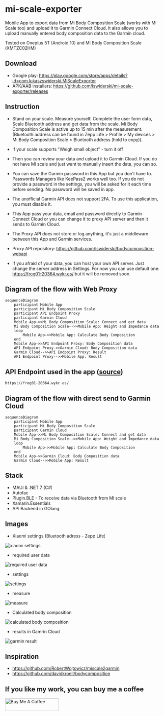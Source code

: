 # mi-scale-exporter

Mobile App to export data from Mi Body Composition Scale (works with Mi Scale too) and upload it to Garmin Connect Cloud. It also allows you to upload manually entered body composition data to the Garmin cloud.

Tested on Oneplus 5T (Android 10) and Mi Body Composition Scale (XMTZC02HM)

## Download

- Google play: https://play.google.com/store/apps/details?id=com.lukaszswiderski.MiScaleExporter
- APK/AAB installers: https://github.com/lswiderski/mi-scale-exporter/releases

## Instruction

- Stand on your scale. Measure yourself. Complete the user form data, Scale Bluetooth address and get data from the scale. Mi Body Composition Scale is active up to 15 min after the measurement. (Bluetooth address can be found in Zepp Life > Profile > My devices > Mi Body Composition Scale > Bluetooth address (hold to copy)).

- If your scale supports "Weigh small object" - turn it off

- Then you can review your data and upload it to Garmin Cloud. If you do not have Mi scale and just want to manually insert the data, you can so.

- You can save the Garmin password in this App but you don't have to. Passwords Managers like KeePass2 works well too. If you do not provide a password in the settings, you will be asked for it each time before sending. No password will be saved in app.

- The unofficial Garmin API does not support 2FA. To use this application, you must disable it.

- This App pass your data, email and password directly to Garmin Connect Cloud or you can change it to proxy API server and then it sends to Garmin Cloud.

- The Proxy API does not store or log anything, it's just a middleware between this App and Garmin services.

- Proxy API repository: https://github.com/lswiderski/bodycomposition-webapi

- If you afraid of your data, you can host your own API server. Just change the server address in Settings. For now you can use default one: https://frog01-20364.wykr.es/ but it will be removed soon.

## Diagram of the flow with Web Proxy

```mermaid
sequenceDiagram
    participant Mobile App
    participant Mi Body Composition Scale
    participant API Endpoint Proxy
    participant Garmin Cloud
    Mobile App->>Mi Body Composition Scale: Connect and get data
    Mi Body Composition Scale-->>Mobile App: Weight and Impedance data
    loop
        Mobile App->>Mobile App: Calculate Body Composition
    end
    Mobile App->>API Endpoint Proxy: Body Composition data
    API Endpoint Proxy->>Garmin Cloud: Body Composition data
    Garmin Cloud-->>API Endpoint Proxy: Result
    API Endpoint Proxy-->>Mobile App: Result

```

## API Endpoint used in the app ([source](https://github.com/lswiderski/bodycomposition-webapi))

```http
https://frog01-20364.wykr.es/
```

## Diagram of the flow with direct send to Garmin Cloud

```mermaid
sequenceDiagram
    participant Mobile App
    participant Mi Body Composition Scale
    participant Garmin Cloud
    Mobile App->>Mi Body Composition Scale: Connect and get data
    Mi Body Composition Scale-->>Mobile App: Weight and Impedance data
    loop
        Mobile App->>Mobile App: Calculate Body Composition
    end
    Mobile App->>Garmin Cloud: Body Composition data
    Garmin Cloud-->>Mobile App: Result

```

## Stack

- MAUI & .NET 7 (C#)
- Autofac
- Plugin.BLE - To receive data via Bluetooth from Mi scale
- Xamarin.Essentials
- API Backend in GOlang

## Images

- Xiaomi settings (Bluetooth adress - Zepp Life)

![xiaomi settings](https://github.com/lswiderski/mi-scale-exporter/blob/main/resources/img/screenshots/xiaomi.jpg)

- required user data

![required user data](https://github.com/lswiderski/mi-scale-exporter/blob/main/resources/img/screenshots/userdata.jpg)

- settings

![settings](https://github.com/lswiderski/mi-scale-exporter/blob/main/resources/img/screenshots/settings.jpg)

- measure

![measure](https://github.com/lswiderski/mi-scale-exporter/blob/main/resources/img/screenshots/measure.jpg)

- Calculated body composition

![calculated body composition](https://github.com/lswiderski/mi-scale-exporter/blob/main/resources/img/screenshots/bodycomposition.jpg)

- results in Gamrin Cloud

![garmin result](https://github.com/lswiderski/mi-scale-exporter/blob/main/resources/img/screenshots/garmin.png)

## Inspiration

- https://github.com/RobertWojtowicz/miscale2garmin
- https://github.com/davidkroell/bodycomposition

## If you like my work, you can buy me a coffee

<a href="https://www.buymeacoffee.com/lukaszswiderski" target="_blank"><img src="https://cdn.buymeacoffee.com/buttons/default-orange.png" alt="Buy Me A Coffee" height="41" width="174"></a>
